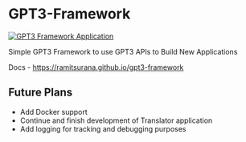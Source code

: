 # GPT3-Framework

[![GPT3 Framework Application](https://github.com/ramitsurana/gpt3-framework/actions/workflows/main.yml/badge.svg)](https://github.com/ramitsurana/gpt3-framework/actions/workflows/main.yml)

Simple GPT3 Framework to use GPT3 APIs to Build New Applications

Docs - <https://ramitsurana.github.io/gpt3-framework>

## Future Plans

* Add Docker support
* Continue and finish development of Translator application
* Add logging for tracking and debugging purposes